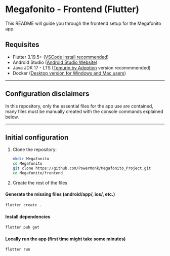 # Megafonito - Frontend (Flutter)

This README will guide you through the frontend setup for the Megafonito app.

## Requisites

- Flutter 3.19.5+ ([VSCode install recommended](https://docs.flutter.dev/get-started/install/windows/mobile))
- Android Studio ([Android Studio Website](https://developer.android.com/studio?_gl=1*kl6r1q*_up*MQ..&gclid=Cj0KCQiAhvK8BhDfARIsABsPy4gjQp6afGZmRLe9BfikRuGRt5FtpKKo2xQ2O24Q-PfzddGL0Q_3YTwaAj_4EALw_wcB&gclsrc=aw.ds))
- Java JDK 17 - LTS ([Temurin by Adoption](https://adoptium.net/es/temurin/archive/?version=17) version recommmended)
- Docker ([Desktop version for Windows and Mac users](https://www.docker.com/products/docker-desktop/))

---

## Configuration disclaimers

In this repository, only the essential files for the app use are contained, many files must be manually created with the console commands explained below.

---

## Initial configuration

1. Clone the repository:

   ```bash
   mkdir Megafonito
   cd Megafonito
   git clone https://github.com/PowerMonk/Megafonito_Project.git
   cd Megafonito/frontend
   ```

2. Create the rest of the files

#### Generate the missing files (android/app/, ios/, etc.)

```bash
flutter create .
```

#### Install dependencies

```bash
flutter pub get
```

#### Locally run the app (first time might take some minutes)

```bash
flutter run
```
